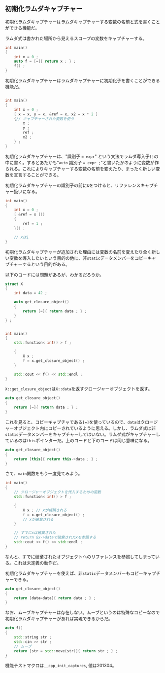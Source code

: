 ## 初期化ラムダキャプチャー

初期化ラムダキャプチャーはラムダキャプチャーする変数の名前と式を書くことができる機能だ。

ラムダ式は書かれた場所から見えるスコープの変数をキャプチャーする。

~~~cpp
int main()
{
    int x = 0 ;
    auto f = [=]{ return x ; } ;
    f() ;
}
~~~

初期化ラムダキャプチャーはラムダキャプチャーに初期化子を書くことができる機能だ。


~~~cpp

int main()
{
    int x = 0 ;
    [ x = x, y = x, &ref = x, x2 = x * 2 ]
    {// キャプチャーされた変数を使う
        x ;
        y ;
        ref ;
        x2 ;
    } ;
}
~~~~

初期化ラムダキャプチャーは、"識別子 `= expr`" という文法でラムダ導入子`[]`の中に書く。するとあたかも"`auto` 識別子 `= expr ;`"と書いたかのように変数が作られる。これによりキャプチャーする変数の名前を変えたり、まったく新しい変数を宣言することができる。

初期化ラムダキャプチャーの識別子の前に`&`をつけると、リファレンスキャプチャー扱いになる。

~~~cpp
int main()
{
    int x = 0 ;
    [ &ref = x ]()
    {
        ref = 1 ;
    }() ;

    // xは1
}
~~~


初期化ラムダキャプチャーが追加された理由には変数の名前を変えたり全く新しい変数を導入したいという目的の他に、非`static`データメンバーをコピーキャプチャーするという目的がある。

以下のコードには問題があるが、わかるだろうか。

~~~cpp
struct X
{
    int data = 42 ;

    auto get_closure_object()
    {
        return [=]{ return data ; } ;
    }
} ;


int main()
{
    std::function< int() > f ;

    {
        X x ;
        f = x.get_closure_object() ;
    }

    std::cout << f() << std::endl ;
}
~~~

`X::get_closure_object`は`X::data`を返すクロージャーオブジェクトを返す。

~~~c++
auto get_closure_object()
{
    return [=]{ return data ; } ;
}
~~~

これを見ると、コピーキャプチャである`[=]`を使っているので、`data`はクロージャーオブジェクト内にコピーされているように思える。しかし、ラムダ式は非`static`データメンバーをキャプチャーしてはいない。ラムダ式がキャプチャーしているのは`this`ポインターだ。上のコードと下のコードは同じ意味になる。

~~~c++
auto get_closure_object()
{
    return [this]{ return this->data ; } ;
}
~~~

さて、`main`関数をもう一度見てみよう。

~~~c++
int main()
{
    // クロージャーオブジェクトを代入するための変数
    std::function< int() > f ;

    {
        X x ; // xが構築される
        f = x.get_closure_object() ;
        // xが破棄される
    }

    // すでにxは破棄された
    // return &x->dataで破棄されたxを参照する
    std::cout << f() << std::endl ;
}
~~~

なんと、すでに破棄されたオブジェクトへのリファレンスを参照してしまっている。これは未定義の動作だ。

初期化ラムダキャプチャーを使えば、非`static`データメンバーもコピーキャプチャーできる。

~~~c++
auto get_closure_object()
{
    return [data=data]{ return data ; } ;
}
~~~

なお、ムーブキャプチャーは存在しない。ムーブというのは特殊なコピーなので初期化ラムダキャプチャーがあれば実現できるからだ。

~~~cpp
auto f()
{
    std::string str ;
    std::cin >> str ;
    // ムーブ
    return [str = std::move(str)]{ return str ; } ;
}
~~~

機能テストマクロは`__cpp_init_captures`, 値は201304。

